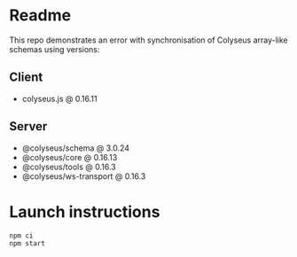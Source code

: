 # Readme

This repo demonstrates an error with synchronisation of Colyseus array-like schemas using versions:

## Client
- colyseus.js @ 0.16.11

## Server
- @colyseus/schema @ 3.0.24
- @colyseus/core @ 0.16.13
- @colyseus/tools @ 0.16.3
- @colyseus/ws-transport @ 0.16.3

# Launch instructions

```bash
npm ci
npm start
```
